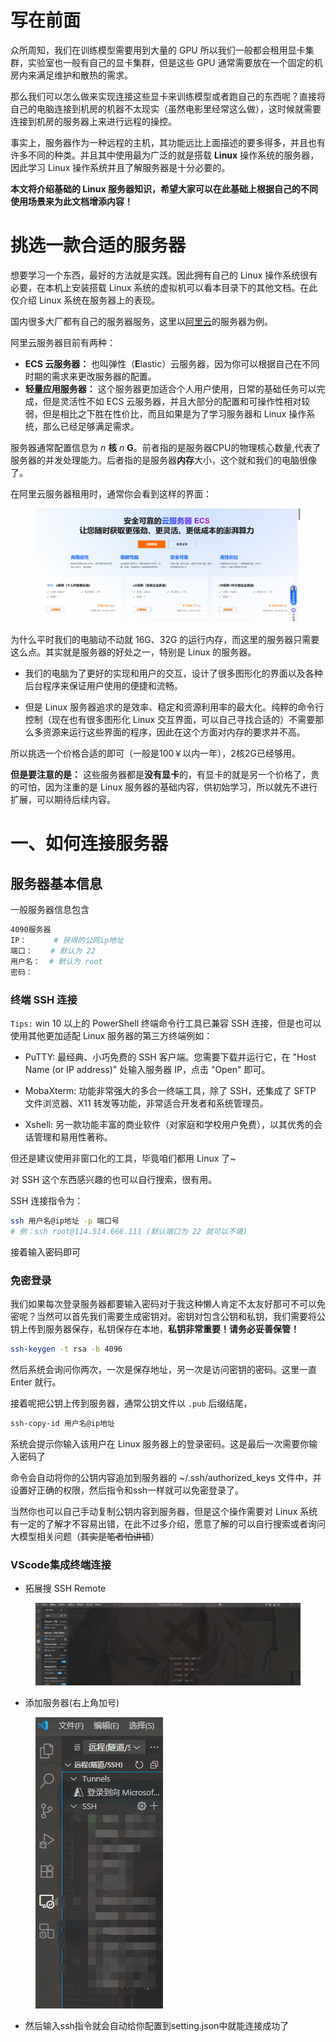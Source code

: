 # 写在前面

众所周知，我们在训练模型需要用到大量的 GPU 所以我们一般都会租用显卡集群，实验室也一般有自己的显卡集群，但是这些 GPU 通常需要放在一个固定的机房内来满足维护和散热的需求。

那么我们可以怎么做来实现连接这些显卡来训练模型或者跑自己的东西呢？直接将自己的电脑连接到机房的机器不太现实（虽然电影里经常这么做），这时候就需要连接到机房的服务器上来进行远程的操控。

事实上，服务器作为一种远程的主机，其功能远比上面描述的要多得多，并且也有许多不同的种类。并且其中使用最为广泛的就是搭载 **Linux** 操作系统的服务器，因此学习 Linux 操作系统并且了解服务器是十分必要的。

**本文将介绍基础的 Linux 服务器知识，希望大家可以在此基础上根据自己的不同使用场景来为此文档增添内容！**

# 挑选一款合适的服务器

想要学习一个东西，最好的方法就是实践。因此拥有自己的 Linux 操作系统很有必要，在本机上安装搭载 Linux 系统的虚拟机可以看本目录下的其他文档。在此仅介绍 Linux 系统在服务器上的表现。

国内很多大厂都有自己的服务器服务，这里以[阿里云](https://www.aliyun.com/product/ecs?spm=5176.30371578.nav-v2-dropdown-menu-1.d_main_0_0.5421154aZwGPMq&scm=20140722.M_ecs.P_104.ID_ecs-OR_rec-PAR1_213e369a17578526332153474e3c60-V_1-MO_3480-ST_13051)的服务器为例。

阿里云服务器目前有两种：
- **ECS 云服务器：** 也叫弹性（**E**lastic）云服务器，因为你可以根据自己在不同时期的需求来更改服务器的配置。
- **轻量应用服务器：** 这个服务器更加适合个人用户使用，日常的基础任务可以完成，但是灵活性不如 ECS 云服务器，并且大部分的配置和可操作性相对较弱，但是相比之下胜在性价比，而且如果是为了学习服务器和 Linux 操作系统，那么已经足够满足需求。

服务器通常配置信息为 $n$ **核** $n$ **G**。前者指的是服务器CPU的物理核心数量,代表了服务器的并发处理能力。后者指的是服务器**内存**大小，这个就和我们的电脑很像了。

在阿里云服务器租用时，通常你会看到这样的界面：
<figure><img src="..\.gitbook\assets\2025-09-14 203214.png" alt=""><figcaption></figcaption></figure>

为什么平时我们的电脑动不动就 16G、32G 的运行内存，而这里的服务器只需要这么点。其实就是服务器的好处之一，特别是 Linux 的服务器。

- 我们的电脑为了更好的实现和用户的交互，设计了很多图形化的界面以及各种后台程序来保证用户使用的便捷和流畅。

- 但是 Linux 服务器追求的是效率、稳定和资源利用率的最大化。纯粹的命令行控制（现在也有很多图形化 Linux 交互界面，可以自己寻找合适的）不需要那么多资源来运行这些界面的程序，因此在这个方面对内存的要求并不高。

所以挑选一个价格合适的即可（一般是100￥以内一年），2核2G已经够用。

**但是要注意的是：** 这些服务器都是**没有显卡**的，有显卡的就是另一个价格了，贵的可怕，因为注重的是 Linux 服务器的基础内容，供初始学习，所以就先不进行扩展，可以期待后续内容。



# 一、如何连接服务器

## 服务器基本信息

一般服务器信息包含

```bash
4090服务器
IP：      # 获得的公网ip地址
端口：    # 默认为 22
用户名：  # 默认为 root
密码：
```

### 终端 SSH 连接

`Tips:` win 10 以上的 PowerShell 终端命令行工具已兼容 SSH 连接，但是也可以使用其他更加适配 Linux 服务器的第三方终端例如：

- PuTTY: 最经典、小巧免费的 SSH 客户端。您需要下载并运行它，在 "Host Name (or IP address)" 处输入服务器 IP，点击 "Open" 即可。

- MobaXterm: 功能非常强大的多合一终端工具，除了 SSH，还集成了 SFTP 文件浏览器、X11 转发等功能，非常适合开发者和系统管理员。

- Xshell: 另一款功能丰富的商业软件（对家庭和学校用户免费），以其优秀的会话管理和易用性著称。

但还是建议使用非窗口化的工具，毕竟咱们都用 Linux 了~

对 SSH 这个东西感兴趣的也可以自行搜索，很有用。

SSH 连接指令为：

```bash
ssh 用户名@ip地址 -p 端口号
# 例：ssh root@114.514.666.111 (默认端口为 22 就可以不填)
```

接着输入密码即可

### 免密登录

我们如果每次登录服务器都要输入密码对于我这种懒人肯定不太友好那可不可以免密呢？当然可以首先我们需要生成密钥对。密钥对包含公钥和私钥，我们需要将公钥上传到服务器保存，私钥保存在本地，**私钥非常重要！请务必妥善保管！**

```bash
ssh-keygen -t rsa -b 4096
```

然后系统会询问你两次，一次是保存地址，另一次是访问密钥的密码。这里一直 Enter 就行。

接着呢把公钥上传到服务器，通常公钥文件以 `.pub` 后缀结尾，

```bash
ssh-copy-id 用户名@ip地址
```

系统会提示你输入该用户在 Linux 服务器上的登录密码。这是最后一次需要你输入密码了

命令会自动将你的公钥内容追加到服务器的 ~/.ssh/authorized_keys 文件中，并设置好正确的权限，然后指令和ssh一样就可以免密登录了。

当然你也可以自己手动复制公钥内容到服务器，但是这个操作需要对 Linux 系统有一定的了解才不容易出错，在此不过多介绍，愿意了解的可以自行搜索或者询问大模型相关问题（~~其实是笔者怕讲错~~）

### VScode集成终端连接

* 拓展搜 SSH Remote

<figure><img src="../.gitbook/assets/image-20250709223539864.png" alt=""><figcaption></figcaption></figure>

* 添加服务器(右上角加号)

<figure><img src="../.gitbook/assets/image-20250709224003747 (1).png" alt=""><figcaption></figcaption></figure>

* 然后输入ssh指令就会自动给你配置到setting.json中就能连接成功了
